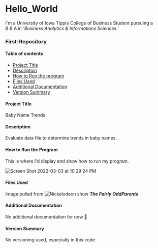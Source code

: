 # Hello_World

I'm a University of Iowa Tippie College of Business Student pursuing a B.B.A in _'Business Analytics & Informations Sciences.'_

### First-Repository

#### Table of contents
- [Project Title](#Project-Title)
- [Description](#Description)
- [How to Run the program](#How-to-run-program)
- [Files Used](#files-used)
- [Additional Documentation](#additional-documentation)
- [Version Summary](#versioning)
#### Project Title
Baby Name Trends 
#### Description
Evaluate data file to determine trends in baby names.
#### How to Run the Program 
This is where I'd display and show how to run my program.


![Screen Shot 2022-03-03 at 10 29 24 PM](https://user-images.githubusercontent.com/100876060/156699841-92d830b8-d4a4-40d7-8910-e265aef1cb82.png)

#### Files Used 

Image pulled from ![Nickelodeon](https://www.nick.com/) show **_The Fairly OddParents_**


#### Additional Documentation
No additional documentation for now :monocle_face:
#### Version Summary

No versioning used, especially in this code
